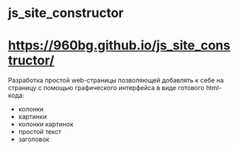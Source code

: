 # js_site_constructor
# https://960bg.github.io/js_site_constructor/
Разработка простой web-страницы позволяющей добавлять к себе на страницу 
с помощью графического интерфейса в виде готового html-кода:
- колонки
- картинки
- колонки картинок
- простой текст
- заголовок
